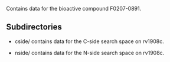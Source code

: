 Contains data for the bioactive compound F0207-0891.

## Subdirectories

- cside/ contains data for the C-side search space on rv1908c.

- nside/ contains data for the N-side search space on rv1908c.

